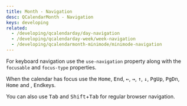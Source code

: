 ```yaml
---
title: Month - Navigation
desc: QCalendarMonth - Navigation
keys: developing
related:
  - /developing/qcalendarday/day-navigation
  - /developing/qcalendarday-week/week-navigation
  - /developing/qcalendarmonth-minimode/minimode-navigation
---
```

For keyboard navigation use the `use-navigation` property along with the `focusable` and `focus-type` properties.

When the calendar has focus use the <kbd>Home</kbd>, <kbd>End</kbd>, <kbd>&larr;</kbd>, <kbd>&rarr;</kbd>, <kbd>&uarr;</kbd>, <kbd>&darr;</kbd>, <kbd>PgUp</kbd>, <kbd>PgDn</kbd>, <kbd>Home</kbd> and , <kbd>End</kbd>keys.

You can also use <kbd>Tab</kbd> and <kbd>Shift</kbd>+<kbd>Tab</kbd> for regular browser navigation.

<example-viewer
  title="Navigation"
  file="MonthNavigation"
  codepen-title="QCalendarMonth"
/>
